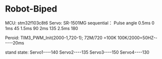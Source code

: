 # Robot-Biped

MCU:
stm32f103c8t6
Servo:
SR-1501MG
sequential：
Pulse angle
0.5ms  0
1ms    45
1.5ms  90
2ms    135
2.5ms   180

Peroid:
TIM3_PWM_Init(2000-1,720-1); 
72M/720 =100K 100K/2000=50HZ------20ms

stand state:
Servo1----140
Servo2----135
Servo3----150
Servo4----130


